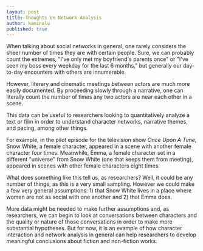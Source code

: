 ```yaml
---
layout: post
title: Thoughts on Network Analysis
author: kaminalu
published: true
---
```


When talking about social networks in general, one rarely considers the sheer number of times they are with certain people.  Sure, we can probably count the extremes, "I've only met my boyfriend's parents once" or "I've seen my boss every weekday for the last 6 months," but generally our day-to-day encounters with others are innumerable. 

However, literary and cinematic meetings between actors are much more easily documented.  By proceeding slowly through a narrative, one can literally count the number of times any two actors are near each other in a scene. 

This data can be useful to researchers looking to quantitatively analyze a text or film in order to understand character networks, narrative themes, and pacing, among other things. 

For example, in the pilot episode for the television show *Once Upon A Time*, Snow White, a female character, appeared in a scene with another female character four times.  Meanwhile, Emma, a female character set in a different "universe" from Snow White (one that keeps them from meeting), appeared in scenes with other female characters eight times. 

What does something like this tell us, as researchers? Well, it could be any number of things, as this is a very small sampling.  However we could make a few very general assumptions: 1) that Snow White lives in a place where women are not as social with one another and 2) that Emma does. 

More data might be needed to make further assumptions and, as researchers, we can begin to look at conversations between characters and the quality or nature of those conversations in order to make more substantial hypotheses.  But for now, it is an example of how character interaction and network analysis in general can help researchers to develop meaningful conclusions about fiction and non-fiction works.
